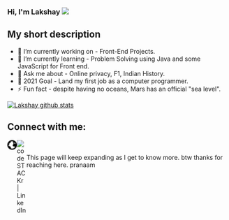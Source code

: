 ### Hi, I'm Lakshay <img src="https://media.giphy.com/media/hvRJCLFzcasrR4ia7z/giphy.gif" width="25px">

## My short description
- 🔭 I’m currently working on - Front-End Projects.
- 🌱 I’m currently learning - Problem Solving using Java and some JavaScript for Front end.
- 💬 Ask me about - Online privacy, F1, Indian History. 
- 🥅 2021 Goal - Land my first job as a computer programmer.
- ⚡ Fun fact - despite having no oceans, Mars has an official "sea level".

[![Lakshay github stats](https://github-readme-stats.vercel.app/api?username=lakshaysangwan&count_private=true&include_all_commits=true&theme=radical)](https://google.com)

## Connect with me:
[<img align="left" alt="codeSTACKr.com" width="22px" src="https://raw.githubusercontent.com/iconic/open-iconic/master/svg/globe.svg" />][website]
[<img align="left" alt="codeSTACKr | LinkedIn" width="22px" src="https://cdn.jsdelivr.net/npm/simple-icons@v3/icons/linkedin.svg" />][linkedin]
<br />

<!-- This section you create this variables that are used above -->
[website]: https://lakshaysangwan.github.io/
[linkedin]: https://www.linkedin.com/in/lakshaysangwaan/

This page will keep expanding as I get to know more. btw thanks for reaching here. pranaam
